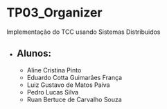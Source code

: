 ﻿# TP03_Organizer
Implementação do TCC usando Sistemas Distríbuidos

- ## Alunos:
  - Aline Cristina Pinto
  - Eduardo Cotta Guimarães França
  - Luiz Gustavo de Matos Paiva
  - Pedro Lucas Silva
  - Ruan Bertuce de Carvalho Souza
